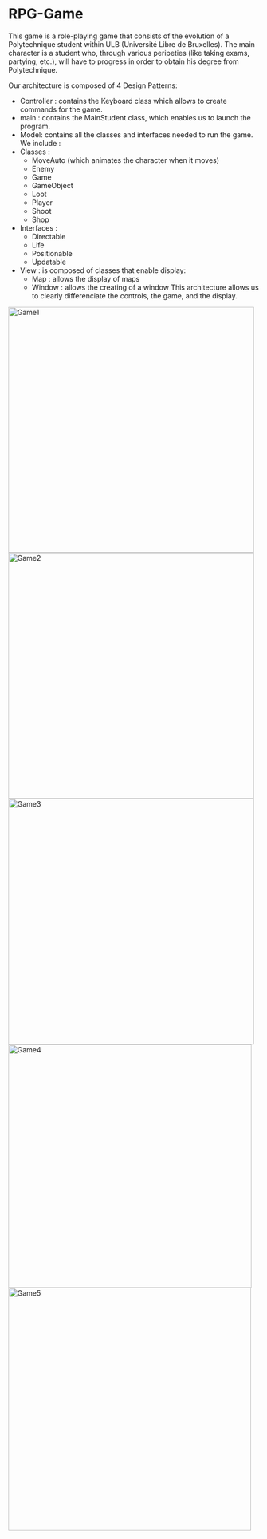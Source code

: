 # RPG-Game

This game is a role-playing game that consists of the evolution of a Polytechnique student within ULB (Université Libre de Bruxelles). The main character is a student who, through various peripeties (like taking exams, partying, etc.), will have to progress in order to obtain his degree from Polytechnique.

Our architecture is composed of 4 Design Patterns:
- Controller : contains the Keyboard class which allows to create commands for the game.
- main : contains the MainStudent class, which enables us to launch the program.
- Model: contains all the classes and interfaces needed to run the game. We
include :
- Classes :
  - MoveAuto (which animates the character when it moves)
  - Enemy
  - Game
  - GameObject
  - Loot
  - Player
  - Shoot
  - Shop
- Interfaces :
  - Directable
  - Life
  - Positionable
  - Updatable
- View : is composed of classes that enable display:
  - Map : allows the display of maps
  - Window : allows the creating of a window
This architecture allows us to clearly differenciate the controls, the game, and the display.

<img width="493" alt="Game1" src="https://github.com/Alban999/RPG-Game/assets/74149424/9835f88d-5ef6-4d7c-81dd-e0c9d9950c1f">
<img width="493" alt="Game2" src="https://github.com/Alban999/RPG-Game/assets/74149424/10fda25f-adbd-49ea-b12b-e858dfc1ae47">
<img width="493" alt="Game3" src="https://github.com/Alban999/RPG-Game/assets/74149424/88d59d02-243b-4d55-8f97-6380d99b1d3f">
<img width="488" alt="Game4" src="https://github.com/Alban999/RPG-Game/assets/74149424/f98853a3-3bb0-497b-92e3-786728d446bc">
<img width="487" alt="Game5" src="https://github.com/Alban999/RPG-Game/assets/74149424/1bb51350-958c-4994-9375-2f46761c84f8">
